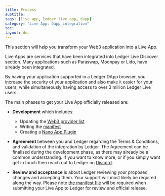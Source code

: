 ```yaml
---
title: Process
subtitle:
tags: [live app, ledger live app, dapp]
category: "Live App: Dapp integration"
toc:
layout: doc
---
```


This section will help you transform your Web3 application into a Live App.

Live Apps are services that have been integrated into Ledger Live Discover section. Many applications such as Paraswap, Moonpay or Lido, have already been integrated. 

By having your application supported in a Ledger DApp browser, you increase the security of your application and also make it easier for your users, while simultaneously having access to over 3 million Ledger Live users.

The main phases to get your Live App officially released are:

- **Development** which includes:
  - Updating the [Web3 provider list](../dapp-customisation)
  - Writing the [manifest](../manifest)
  - Creating a [Nano App Plugin](../nano-plugin/overview)
 
- **Agreement** between you and Ledger regarding the Terms & Conditions, and validation of the integration by Ledger. The Agreement can be finalised during the development phase, as there may already be a common understanding.
  If you want to know more, or if you simply want get in touch then reach out to Ledger on [Discord](https://discord.gg/Ledger).

- **Review and acceptance** is about Ledger reviewing your proposed changes and accepting them. Your support will most likely be required along the way. Please note [the manifest file](../manifest) will be required when submitting your Live App to Ledger for review and official release. 

